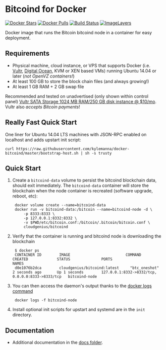 Bitcoind for Docker
===================

[![Docker Stars](https://img.shields.io/docker/stars/cloudgenius/bitcoind.svg)](https://hub.docker.com/r/cloudgenius/bitcoind/)
[![Docker Pulls](https://img.shields.io/docker/pulls/cloudgenius/bitcoind.svg)](https://hub.docker.com/r/cloudgenius/bitcoind/)
[![Build Status](https://travis-ci.org/kylemanna/docker-bitcoind.svg?branch=master)](https://travis-ci.org/kylemanna/docker-bitcoind/)
[![ImageLayers](https://images.microbadger.com/badges/image/cloudgenius/bitcoind.svg)](https://microbadger.com/#/images/cloudgenius/bitcoind)

Docker image that runs the Bitcoin bitcoind node in a container for easy deployment.


Requirements
------------

* Physical machine, cloud instance, or VPS that supports Docker (i.e. [Vultr](http://bit.ly/1HngXg0), [Digital Ocean](http://bit.ly/18AykdD), KVM or XEN based VMs) running Ubuntu 14.04 or later (*not OpenVZ containers!*)
* At least 100 GB to store the block chain files (and always growing!)
* At least 1 GB RAM + 2 GB swap file

Recommended and tested on unadvertised (only shown within control panel) [Vultr SATA Storage 1024 MB RAM/250 GB disk instance @ $10/mo](http://bit.ly/vultrbitcoind).  Vultr also *accepts Bitcoin payments*!


Really Fast Quick Start
-----------------------

One liner for Ubuntu 14.04 LTS machines with JSON-RPC enabled on localhost and adds upstart init script:

    curl https://raw.githubusercontent.com/kylemanna/docker-bitcoind/master/bootstrap-host.sh | sh -s trusty


Quick Start
-----------

1. Create a `bitcoind-data` volume to persist the bitcoind blockchain data, should exit immediately.  The `bitcoind-data` container will store the blockchain when the node container is recreated (software upgrade, reboot, etc):

        docker volume create --name=bitcoind-data
        docker run -v bitcoind-data:/bitcoin --name=bitcoind-node -d \
            -p 8333:8333 \
            -p 127.0.0.1:8332:8332 \
            -v $PWD/etc/bitcoin.conf:/bitcoin/.bitcoin/bitcoin.conf \
            cloudgenius/bitcoind

2. Verify that the container is running and bitcoind node is downloading the blockchain

        $ docker ps
        CONTAINER ID        IMAGE                         COMMAND             CREATED             STATUS              PORTS                                              NAMES
        d0e1076b2dca        cloudgenius/bitcoind:latest     "btc_oneshot"       2 seconds ago       Up 1 seconds        127.0.0.1:8332->8332/tcp, 0.0.0.0:8333->8333/tcp   bitcoind-node

3. You can then access the daemon's output thanks to the [docker logs command]( https://docs.docker.com/reference/commandline/cli/#logs)

        docker logs -f bitcoind-node

4. Install optional init scripts for upstart and systemd are in the `init` directory.


Documentation
-------------

* Additional documentation in the [docs folder](docs).
